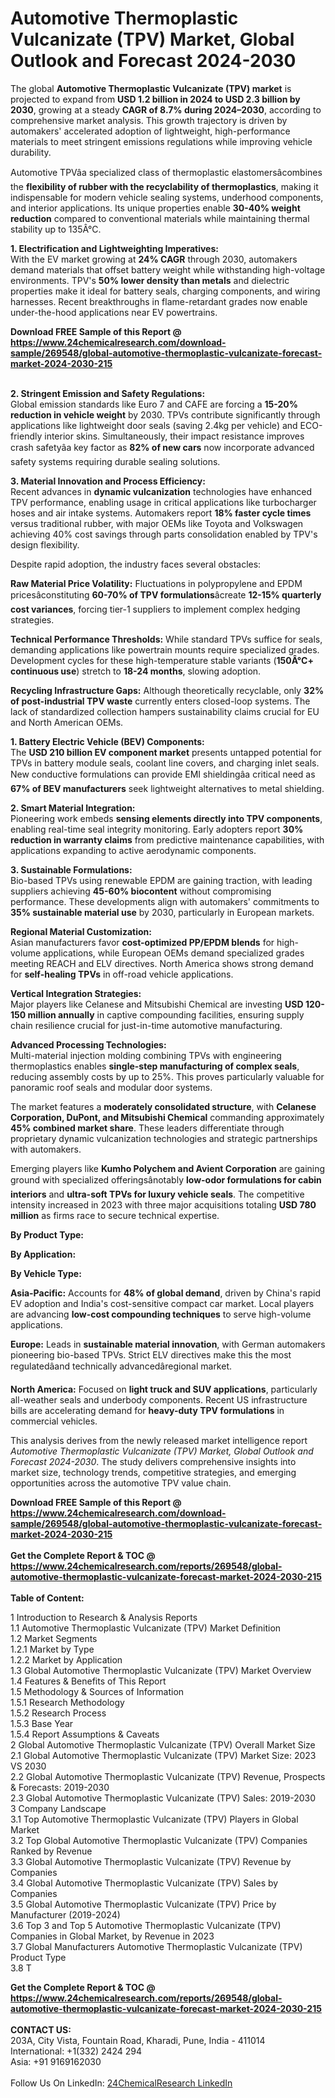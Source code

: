 <h1>Automotive Thermoplastic Vulcanizate (TPV) Market, Global Outlook and Forecast 2024-2030</h1><p>The global <strong>Automotive Thermoplastic Vulcanizate (TPV) market</strong> is projected to expand from <strong>USD 1.2 billion in 2024 to USD 2.3 billion by 2030</strong>, growing at a steady <strong>CAGR of 8.7% during 2024–2030</strong>, according to comprehensive market analysis. This growth trajectory is driven by automakers' accelerated adoption of lightweight, high-performance materials to meet stringent emissions regulations while improving vehicle durability.</p><p>Automotive TPVâa specialized class of thermoplastic elastomersâcombines the <strong>flexibility of rubber with the recyclability of thermoplastics</strong>, making it indispensable for modern vehicle sealing systems, underhood components, and interior applications. Its unique properties enable <strong>30-40% weight reduction</strong> compared to conventional materials while maintaining thermal stability up to 135Â°C.</p><p><strong>1. Electrification and Lightweighting Imperatives:</strong><br>
With the EV market growing at <strong>24% CAGR</strong> through 2030, automakers demand materials that offset battery weight while withstanding high-voltage environments. TPV's <strong>50% lower density than metals</strong> and dielectric properties make it ideal for battery seals, charging components, and wiring harnesses. Recent breakthroughs in flame-retardant grades now enable under-the-hood applications near EV powertrains.</p><div><b>Download FREE Sample of this Report @ 
            <a href="https://www.24chemicalresearch.com/download-sample/269548/global-automotive-thermoplastic-vulcanizate-forecast-market-2024-2030-215">
            https://www.24chemicalresearch.com/download-sample/269548/global-automotive-thermoplastic-vulcanizate-forecast-market-2024-2030-215</a></b></div><br><p><strong>2. Stringent Emission and Safety Regulations:</strong><br>
Global emission standards like Euro 7 and CAFE are forcing a <strong>15-20% reduction in vehicle weight</strong> by 2030. TPVs contribute significantly through applications like lightweight door seals (saving 2.4kg per vehicle) and ECO-friendly interior skins. Simultaneously, their impact resistance improves crash safetyâa key factor as <strong>82% of new cars</strong> now incorporate advanced safety systems requiring durable sealing solutions.</p><p><strong>3. Material Innovation and Process Efficiency:</strong><br>
Recent advances in <strong>dynamic vulcanization</strong> technologies have enhanced TPV performance, enabling usage in critical applications like turbocharger hoses and air intake systems. Automakers report <strong>18% faster cycle times</strong> versus traditional rubber, with major OEMs like Toyota and Volkswagen achieving 40% cost savings through parts consolidation enabled by TPV's design flexibility.</p><p>Despite rapid adoption, the industry faces several obstacles:</p><p><strong>Raw Material Price Volatility:</strong> Fluctuations in polypropylene and EPDM pricesâconstituting <strong>60-70% of TPV formulations</strong>âcreate <strong>12-15% quarterly cost variances</strong>, forcing tier-1 suppliers to implement complex hedging strategies.</p><p><strong>Technical Performance Thresholds:</strong> While standard TPVs suffice for seals, demanding applications like powertrain mounts require specialized grades. Development cycles for these high-temperature stable variants (<strong>150Â°C+ continuous use</strong>) stretch to <strong>18-24 months</strong>, slowing adoption.</p><p><strong>Recycling Infrastructure Gaps:</strong> Although theoretically recyclable, only <strong>32% of post-industrial TPV waste</strong> currently enters closed-loop systems. The lack of standardized collection hampers sustainability claims crucial for EU and North American OEMs.</p><p><strong>1. Battery Electric Vehicle (BEV) Components:</strong><br>
The <strong>USD 210 billion EV component market</strong> presents untapped potential for TPVs in battery module seals, coolant line covers, and charging inlet seals. New conductive formulations can provide EMI shieldingâa critical need as <strong>67% of BEV manufacturers</strong> seek lightweight alternatives to metal shielding.</p><p><strong>2. Smart Material Integration:</strong><br>
Pioneering work embeds <strong>sensing elements directly into TPV components</strong>, enabling real-time seal integrity monitoring. Early adopters report <strong>30% reduction in warranty claims</strong> from predictive maintenance capabilities, with applications expanding to active aerodynamic components.</p><p><strong>3. Sustainable Formulations:</strong><br>
Bio-based TPVs using renewable EPDM are gaining traction, with leading suppliers achieving <strong>45-60% biocontent</strong> without compromising performance. These developments align with automakers' commitments to <strong>35% sustainable material use</strong> by 2030, particularly in European markets.</p><p><strong>Regional Material Customization:</strong><br>
	Asian manufacturers favor <strong>cost-optimized PP/EPDM blends</strong> for high-volume applications, while European OEMs demand specialized grades meeting REACH and ELV directives. North America shows strong demand for <strong>self-healing TPVs</strong> in off-road vehicle applications.</p><p><strong>Vertical Integration Strategies:</strong><br>
	Major players like Celanese and Mitsubishi Chemical are investing <strong>USD 120-150 million annually</strong> in captive compounding facilities, ensuring supply chain resilience crucial for just-in-time automotive manufacturing.</p><p><strong>Advanced Processing Technologies:</strong><br>
	Multi-material injection molding combining TPVs with engineering thermoplastics enables <strong>single-step manufacturing of complex seals</strong>, reducing assembly costs by up to 25%. This proves particularly valuable for panoramic roof seals and modular door systems.</p><p>The market features a <strong>moderately consolidated structure</strong>, with <strong>Celanese Corporation, DuPont, and Mitsubishi Chemical</strong> commanding approximately <strong>45% combined market share</strong>. These leaders differentiate through proprietary dynamic vulcanization technologies and strategic partnerships with automakers.</p><p>Emerging players like <strong>Kumho Polychem and Avient Corporation</strong> are gaining ground with specialized offeringsânotably <strong>low-odor formulations for cabin interiors</strong> and <strong>ultra-soft TPVs for luxury vehicle seals</strong>. The competitive intensity increased in 2023 with three major acquisitions totaling <strong>USD 780 million</strong> as firms race to secure technical expertise.</p><p><strong>By Product Type:</strong></p><p><strong>By Application:</strong></p><p><strong>By Vehicle Type:</strong></p><p><strong>Asia-Pacific:</strong> Accounts for <strong>48% of global demand</strong>, driven by China's rapid EV adoption and India's cost-sensitive compact car market. Local players are advancing <strong>low-cost compounding techniques</strong> to serve high-volume applications.</p><p><strong>Europe:</strong> Leads in <strong>sustainable material innovation</strong>, with German automakers pioneering bio-based TPVs. Strict ELV directives make this the most regulatedâand technically advancedâregional market.</p><p><strong>North America:</strong> Focused on <strong>light truck and SUV applications</strong>, particularly all-weather seals and underbody components. Recent US infrastructure bills are accelerating demand for <strong>heavy-duty TPV formulations</strong> in commercial vehicles.</p><p>This analysis derives from the newly released market intelligence report <em>Automotive Thermoplastic Vulcanizate (TPV) Market, Global Outlook and Forecast 2024-2030</em>. The study delivers comprehensive insights into market size, technology trends, competitive strategies, and emerging opportunities across the automotive TPV value chain.</p><div><b>Download FREE Sample of this Report @ 
            <a href="https://www.24chemicalresearch.com/download-sample/269548/global-automotive-thermoplastic-vulcanizate-forecast-market-2024-2030-215">
            https://www.24chemicalresearch.com/download-sample/269548/global-automotive-thermoplastic-vulcanizate-forecast-market-2024-2030-215</a></b></div><br><div><b>Get the Complete Report & TOC @ 
            <a href="https://www.24chemicalresearch.com/reports/269548/global-automotive-thermoplastic-vulcanizate-forecast-market-2024-2030-215">
            https://www.24chemicalresearch.com/reports/269548/global-automotive-thermoplastic-vulcanizate-forecast-market-2024-2030-215</a></b></div><br>
            <b>Table of Content:</b><p>1 Introduction to Research & Analysis Reports<br />
    1.1 Automotive Thermoplastic Vulcanizate (TPV) Market Definition<br />
    1.2 Market Segments<br />
        1.2.1 Market by Type<br />
        1.2.2 Market by Application<br />
    1.3 Global Automotive Thermoplastic Vulcanizate (TPV) Market Overview<br />
    1.4 Features & Benefits of This Report<br />
    1.5 Methodology & Sources of Information<br />
        1.5.1 Research Methodology<br />
        1.5.2 Research Process<br />
        1.5.3 Base Year<br />
        1.5.4 Report Assumptions & Caveats<br />
2 Global Automotive Thermoplastic Vulcanizate (TPV) Overall Market Size<br />
    2.1 Global Automotive Thermoplastic Vulcanizate (TPV) Market Size: 2023 VS 2030<br />
    2.2 Global Automotive Thermoplastic Vulcanizate (TPV) Revenue, Prospects & Forecasts: 2019-2030<br />
    2.3 Global Automotive Thermoplastic Vulcanizate (TPV) Sales: 2019-2030<br />
3 Company Landscape<br />
    3.1 Top Automotive Thermoplastic Vulcanizate (TPV) Players in Global Market<br />
    3.2 Top Global Automotive Thermoplastic Vulcanizate (TPV) Companies Ranked by Revenue<br />
    3.3 Global Automotive Thermoplastic Vulcanizate (TPV) Revenue by Companies<br />
    3.4 Global Automotive Thermoplastic Vulcanizate (TPV) Sales by Companies<br />
    3.5 Global Automotive Thermoplastic Vulcanizate (TPV) Price by Manufacturer (2019-2024)<br />
    3.6 Top 3 and Top 5 Automotive Thermoplastic Vulcanizate (TPV) Companies in Global Market, by Revenue in 2023<br />
    3.7 Global Manufacturers Automotive Thermoplastic Vulcanizate (TPV) Product Type<br />
    3.8 T</p><div><b>Get the Complete Report & TOC @ 
            <a href="https://www.24chemicalresearch.com/reports/269548/global-automotive-thermoplastic-vulcanizate-forecast-market-2024-2030-215">
            https://www.24chemicalresearch.com/reports/269548/global-automotive-thermoplastic-vulcanizate-forecast-market-2024-2030-215</a></b></div><br><b>CONTACT US:</b><br>
            203A, City Vista, Fountain Road, Kharadi, Pune, India - 411014<br>
            International: +1(332) 2424 294<br>
            Asia: +91 9169162030 <br><br>
            Follow Us On LinkedIn: <a href="https://www.linkedin.com/company/24chemicalresearch/">24ChemicalResearch LinkedIn</a>